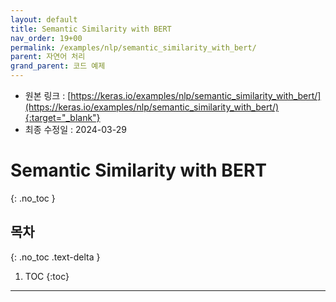 ```yaml
---
layout: default
title: Semantic Similarity with BERT
nav_order: 19+00
permalink: /examples/nlp/semantic_similarity_with_bert/
parent: 자연어 처리
grand_parent: 코드 예제
---
```


* 원본 링크 : [https://keras.io/examples/nlp/semantic_similarity_with_bert/](https://keras.io/examples/nlp/semantic_similarity_with_bert/){:target="_blank"}
* 최종 수정일 : 2024-03-29

# Semantic Similarity with BERT
{: .no_toc }

## 목차
{: .no_toc .text-delta }

1. TOC
{:toc}

---
